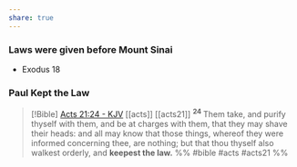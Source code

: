 ```yaml
---
share: true
---
```



### Laws were given before Mount Sinai

- Exodus 18 



### Paul Kept the Law

> [!Bible] [Acts 21:24 - KJV](https://bible-api.com/acts+21:24?translation=kjv) [[acts]] [[acts21]]
>  <sup> **24** </sup>Them take, and purify thyself with them, and be at charges with them, that they may shave their heads: and all may know that those things, whereof they were informed concerning thee, are nothing; but that thou thyself also walkest orderly, and **keepest the law.**
 %% #bible #acts #acts21 %%